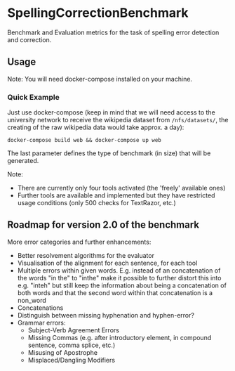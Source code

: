 # SpellingCorrectionBenchmark

Benchmark and Evaluation metrics for the task of spelling error detection and
correction.

## Usage

Note: You will need docker-compose installed on your machine.

### Quick Example

Just use docker-compose (keep in mind that we will need access to the university
network to receive the wikipedia dataset from ```/nfs/datasets/```, the creating of
the raw wikipedia data would take approx. a day):
```
docker-compose build web && docker-compose up web
```



The last parameter defines the type of benchmark (in size) that will be generated.

Note:
 - There are currently only four tools activated (the 'freely' available ones)
 - Further tools are available and implemented but they have restricted usage conditions (only 500 checks for TextRazor, etc.)

## Roadmap for version 2.0 of the benchmark

More error categories and further enhancements:

 - Better resolvement algorithms for the evaluator
 - Visualisation of the alignment for each sentence, for each tool
 - Multiple errors within given words. E.g. instead of an concatenation of the
   words "in the" to "inthe" make it possible to further distort this into e.g. "inteh"
   but still keep the information about being a concatenation of both words
   and that the second word within that concatenation is a non_word
 - Concatenations
 - Distinguish between missing hyphenation and hyphen-error?
 - Grammar errors:
   - Subject-Verb Agreement Errors
   - Missing Commas (e.g. after introductory element, in compound sentence, comma splice, etc.)
   - Misusing of Apostrophe
   - Misplaced/Dangling Modifiers
